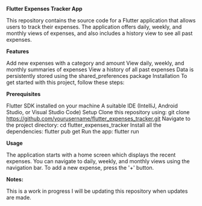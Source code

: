 **Flutter Expenses Tracker App**

This repository contains the source code for a Flutter application that allows users to track their expenses. The application offers daily, weekly, and monthly views of expenses, and also includes a history view to see all past expenses.

**Features**

Add new expenses with a category and amount
View daily, weekly, and monthly summaries of expenses
View a history of all past expenses
Data is persistently stored using the shared_preferences package
Installation
To get started with this project, follow these steps:

**Prerequisites**

Flutter SDK installed on your machine
A suitable IDE (IntelliJ, Android Studio, or Visual Studio Code)
Setup
Clone this repository using: git clone https://github.com/yourusername/flutter_expenses_tracker.git
Navigate to the project directory: cd flutter_expenses_tracker
Install all the dependencies: flutter pub get
Run the app: flutter run

**Usage**

The application starts with a home screen which displays the recent expenses. You can navigate to daily, weekly, and monthly views using the navigation bar. To add a new expense, press the '+' button.

**Notes:**

This is a work in progress I will be updating this repository when updates are made.
